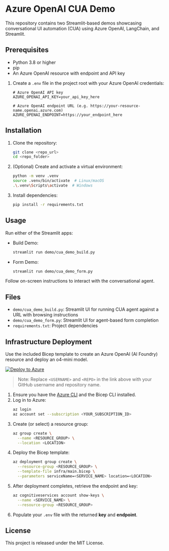 # Azure OpenAI CUA Demo

This repository contains two Streamlit-based demos showcasing conversational UI automation (CUA) using Azure OpenAI, LangChain, and Streamlit.

## Prerequisites
- Python 3.8 or higher
- pip
- An Azure OpenAI resource with endpoint and API key
1. Create a `.env` file in the project root with your Azure OpenAI credentials:
   ```dotenv
   # Azure OpenAI API key
   AZURE_OPENAI_API_KEY=your_api_key_here

   # Azure OpenAI endpoint URL (e.g. https://your-resource-name.openai.azure.com)
   AZURE_OPENAI_ENDPOINT=https://your_endpoint_here
   ```

## Installation
1. Clone the repository:
   ```bash
   git clone <repo_url>
   cd <repo_folder>
   ```
2. (Optional) Create and activate a virtual environment:
   ```bash
   python -m venv .venv
   source .venv/bin/activate  # Linux/macOS
   .\.venv\Scripts\activate  # Windows
   ```
3. Install dependencies:
   ```bash
   pip install -r requirements.txt
   ```

## Usage
Run either of the Streamlit apps:

- Build Demo:
  ```bash
  streamlit run demo/cua_demo_build.py
  ```
- Form Demo:
  ```bash
  streamlit run demo/cua_demo_form.py
  ```

Follow on-screen instructions to interact with the conversational agent.

## Files
- `demo/cua_demo_build.py`: Streamlit UI for running CUA agent against a URL with browsing instructions
- `demo/cua_demo_form.py`: Streamlit UI for agent-based form completion
- `requirements.txt`: Project dependencies

## Infrastructure Deployment

Use the included Bicep template to create an Azure OpenAI (AI Foundry) resource and deploy an o4-mini model.

[![Deploy to Azure](https://aka.ms/deploytoazurebutton)](https://portal.azure.com/#create/Microsoft.Template/uri/https%3A%2F%2Fraw.githubusercontent.com%2Fjakeatmsft%2Faoai_fsi_cua%2Fmain%2Finfra%2Fmain.bicep)

> Note: Replace `<USERNAME>` and `<REPO>` in the link above with your GitHub username and repository name.


1. Ensure you have the [Azure CLI](https://docs.microsoft.com/cli/azure/install-azure-cli) and the Bicep CLI installed.
2. Log in to Azure:
   ```bash
   az login
   az account set --subscription <YOUR_SUBSCRIPTION_ID>
   ```
3. Create (or select) a resource group:
   ```bash
   az group create \
     --name <RESOURCE_GROUP> \
     --location <LOCATION>
   ```
4. Deploy the Bicep template:
   ```bash
   az deployment group create \
     --resource-group <RESOURCE_GROUP> \
     --template-file infra/main.bicep \
     --parameters serviceName=<SERVICE_NAME> location=<LOCATION>
   ```
5. After deployment completes, retrieve the endpoint and key:
   ```bash
   az cognitiveservices account show-keys \
     --name <SERVICE_NAME> \
     --resource-group <RESOURCE_GROUP>
   ```
6. Populate your `.env` file with the returned **key** and **endpoint**.

## License
This project is released under the MIT License.
